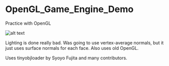 # OpenGL_Game_Engine_Demo
Practice with OpenGL

![alt text](http://image.prntscr.com/image/619bce7f0ef4441d830091b5ab06b006.png "Demo Picture")

Lighting is done really bad. Was going to use vertex-average normals, but it just uses surface normals for each face. Also uses old OpenGL.

Uses tinyobjloader by Syoyo Fujita and many contributors.
